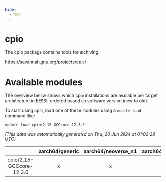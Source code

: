 ```yaml
---
hide:
  - toc
---
```


cpio
====


The cpio package contains tools for archiving.

https://savannah.gnu.org/projects/cpio/
# Available modules


The overview below shows which cpio installations are available per target architecture in EESSI, ordered based on software version (new to old).

To start using cpio, load one of these modules using a `module load` command like:

```shell
module load cpio/2.15-GCCcore-12.3.0
```

*(This data was automatically generated on Thu, 20 Jun 2024 at 01:03:28 UTC)*  

| |aarch64/generic|aarch64/neoverse_n1|aarch64/neoverse_v1|x86_64/generic|x86_64/amd/zen2|x86_64/amd/zen3|x86_64/intel/haswell|x86_64/intel/skylake_avx512|
| :---: | :---: | :---: | :---: | :---: | :---: | :---: | :---: | :---: |
|cpio/2.15-GCCcore-12.3.0|x|x|x|x|x|x|x|x|
